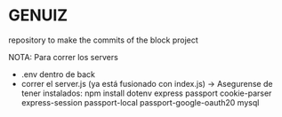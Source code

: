 # GENUIZ
repository to make the commits of the block project 


NOTA: Para correr los servers
- .env dentro de back
- correr el server.js (ya está fusionado con index.js)
-> Asegurense de tener instalados:
   npm install dotenv express passport cookie-parser express-session passport-local passport-google-oauth20 mysql

  
